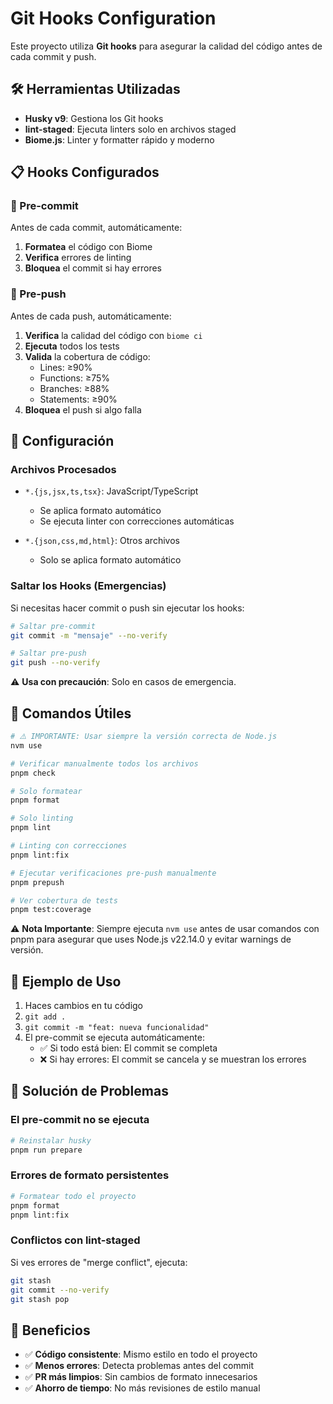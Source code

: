 # Git Hooks Configuration

Este proyecto utiliza **Git hooks** para asegurar la calidad del código antes de cada commit y push.

## 🛠️ Herramientas Utilizadas

- **Husky v9**: Gestiona los Git hooks
- **lint-staged**: Ejecuta linters solo en archivos staged
- **Biome.js**: Linter y formatter rápido y moderno

## 📋 Hooks Configurados

### 🔸 Pre-commit

Antes de cada commit, automáticamente:

1. **Formatea** el código con Biome
2. **Verifica** errores de linting
3. **Bloquea** el commit si hay errores

### 🔸 Pre-push

Antes de cada push, automáticamente:

1. **Verifica** la calidad del código con `biome ci`
2. **Ejecuta** todos los tests
3. **Valida** la cobertura de código:
   - Lines: ≥90%
   - Functions: ≥75%
   - Branches: ≥88%
   - Statements: ≥90%
4. **Bloquea** el push si algo falla

## 🚀 Configuración

### Archivos Procesados

- `*.{js,jsx,ts,tsx}`: JavaScript/TypeScript
  - Se aplica formato automático
  - Se ejecuta linter con correcciones automáticas
  
- `*.{json,css,md,html}`: Otros archivos
  - Solo se aplica formato automático

### Saltar los Hooks (Emergencias)

Si necesitas hacer commit o push sin ejecutar los hooks:

```bash
# Saltar pre-commit
git commit -m "mensaje" --no-verify

# Saltar pre-push
git push --no-verify
```

⚠️ **Usa con precaución**: Solo en casos de emergencia.

## 🔧 Comandos Útiles

```bash
# ⚠️ IMPORTANTE: Usar siempre la versión correcta de Node.js
nvm use

# Verificar manualmente todos los archivos
pnpm check

# Solo formatear
pnpm format

# Solo linting
pnpm lint

# Linting con correcciones
pnpm lint:fix

# Ejecutar verificaciones pre-push manualmente
pnpm prepush

# Ver cobertura de tests
pnpm test:coverage
```

⚠️ **Nota Importante**: Siempre ejecuta `nvm use` antes de usar comandos con pnpm para asegurar que uses Node.js v22.14.0 y evitar warnings de versión.

## 📝 Ejemplo de Uso

1. Haces cambios en tu código
2. `git add .`
3. `git commit -m "feat: nueva funcionalidad"`
4. El pre-commit se ejecuta automáticamente:
   - ✅ Si todo está bien: El commit se completa
   - ❌ Si hay errores: El commit se cancela y se muestran los errores

## 🐛 Solución de Problemas

### El pre-commit no se ejecuta

```bash
# Reinstalar husky
pnpm run prepare
```

### Errores de formato persistentes

```bash
# Formatear todo el proyecto
pnpm format
pnpm lint:fix
```

### Conflictos con lint-staged

Si ves errores de "merge conflict", ejecuta:

```bash
git stash
git commit --no-verify
git stash pop
```

## 🎯 Beneficios

- ✅ **Código consistente**: Mismo estilo en todo el proyecto
- ✅ **Menos errores**: Detecta problemas antes del commit
- ✅ **PR más limpios**: Sin cambios de formato innecesarios
- ✅ **Ahorro de tiempo**: No más revisiones de estilo manual